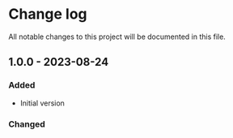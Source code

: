 # Change log

All notable changes to this project will be documented in this file.

## 1.0.0 - 2023-08-24

### Added

+ Initial version

### Changed
